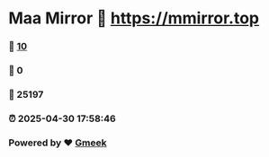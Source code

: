 # Maa Mirror :link: https://mmirror.top 
### :page_facing_up: [10](https://mmirror.top/tag.html) 
### :speech_balloon: 0 
### :hibiscus: 25197 
### :alarm_clock: 2025-04-30 17:58:46 
### Powered by :heart: [Gmeek](https://github.com/Meekdai/Gmeek)
